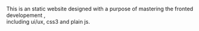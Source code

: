 This is an static website designed with a purpose of mastering the fronted developement , 
<br>
including ui/ux, css3 and plain js. 
